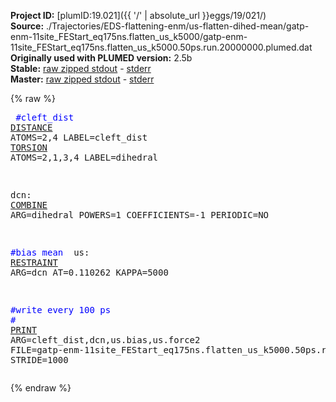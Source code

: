 **Project ID:** [plumID:19.021]({{ '/' | absolute_url }}eggs/19/021/)  
**Source:** ./Trajectories/EDS-flattening-enm/us-flatten-dihed-mean/gatp-enm-11site_FEStart_eq175ns.flatten_us_k5000/gatp-enm-11site_FEStart_eq175ns.flatten_us_k5000.50ps.run.20000000.plumed.dat  
**Originally used with PLUMED version:** 2.5b  
**Stable:** [raw zipped stdout](gatp-enm-11site_FEStart_eq175ns.flatten_us_k5000.50ps.run.20000000.plumed.dat.plumed.stdout.txt.zip) - [stderr](gatp-enm-11site_FEStart_eq175ns.flatten_us_k5000.50ps.run.20000000.plumed.dat.plumed.stderr)  
**Master:** [raw zipped stdout](gatp-enm-11site_FEStart_eq175ns.flatten_us_k5000.50ps.run.20000000.plumed.dat.plumed_master.stdout.txt.zip) - [stderr](gatp-enm-11site_FEStart_eq175ns.flatten_us_k5000.50ps.run.20000000.plumed.dat.plumed_master.stderr)  

{% raw %}<pre>
<span style="color:blue">#cleft_dist</span>
<a href="https://plumed.github.io/doc-master/user-doc/html/_d_i_s_t_a_n_c_e.html">DISTANCE</a> ATOMS=2,4 LABEL=cleft_dist
<a href="https://plumed.github.io/doc-master/user-doc/html/_t_o_r_s_i_o_n.html">TORSION</a> ATOMS=2,1,3,4 LABEL=dihedral

dcn: <a href="https://plumed.github.io/doc-master/user-doc/html/_c_o_m_b_i_n_e.html">COMBINE</a> ARG=dihedral POWERS=1 COEFFICIENTS=-1 PERIODIC=NO

<span style="color:blue">#bias mean </span>
us: <a href="https://plumed.github.io/doc-master/user-doc/html/_r_e_s_t_r_a_i_n_t.html">RESTRAINT</a> ARG=dcn AT=0.110262 KAPPA=5000

<span style="color:blue">#write every 100 ps</span>
<span style="color:blue">#</span>
<a href="https://plumed.github.io/doc-master/user-doc/html/_p_r_i_n_t.html">PRINT</a> ARG=cleft_dist,dcn,us.bias,us.force2 FILE=gatp-enm-11site_FEStart_eq175ns.flatten_us_k5000.50ps.run.20000000.colvars.dat STRIDE=1000
</pre>{% endraw %}

